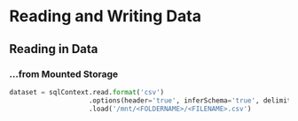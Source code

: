 # Reading and Writing Data

## Reading in Data

### ...from Mounted Storage

```python
dataset = sqlContext.read.format('csv')
                    .options(header='true', inferSchema='true', delimiter= ',') \
                    .load('/mnt/<FOLDERNAME>/<FILENAME>.csv')
```

